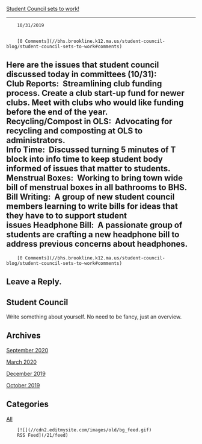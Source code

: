 [Student Council sets to work!](//bhs.brookline.k12.ma.us/student-council-blog/student-council-sets-to-work)

			
-----------------------------------------------------------------------------------------------------------------

		10/31/2019
	

		[0 Comments](//bhs.brookline.k12.ma.us/student-council-blog/student-council-sets-to-work#comments)
	

Here are the issues that student council discussed today in committees (10/31):   
Club Reports:  Streamlining club funding process. Create a club start-up fund for newer clubs. Meet with clubs who would like funding before the end of the year.    
Recycling/Compost in OLS:  Advocating for recycling and composting at OLS to administrators.    
Info Time:  Discussed turning 5 minutes of T block into info time to keep student body informed of issues that matter to students. Menstrual Boxes:  Working to bring town wide bill of menstrual boxes in all bathrooms to BHS.   
Bill Writing:  A group of new student council members learning to write bills for ideas that they have to to support student issues Headphone Bill:  A passionate group of students are crafting a new headphone bill to address previous concerns about headphones. 
-------------------------------------------------------------------------------------------------------------------------------------------------------------------------------------------------------------------------------------------------------------------------------------------------------------------------------------------------------------------------------------------------------------------------------------------------------------------------------------------------------------------------------------------------------------------------------------------------------------------------------------------------------------------------------------------------------------------------------------------------------------------------------------------------------------------------------------------------------------------

		[0 Comments](//bhs.brookline.k12.ma.us/student-council-blog/student-council-sets-to-work#comments)
	

  
  
  

Leave a Reply.
--------------

Student Council
---------------

Write something about yourself. No need to be fancy, just an overview.

Archives
--------

[September 2020](/student-council-blog/archives/09-2020)
		  
[March 2020](/student-council-blog/archives/03-2020)
		  
[December 2019](/student-council-blog/archives/12-2019)
		  
[October 2019](/student-council-blog/archives/10-2019)
		  

Categories
----------

[All](/student-council-blog/category/all)
	  

	
		[![](//cdn2.editmysite.com/images/old/bg_feed.gif)
		RSS Feed](/21/feed)